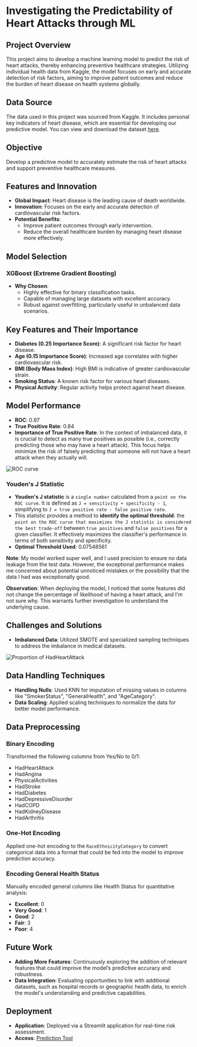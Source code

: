 # Investigating the Predictability of Heart Attacks through ML

## Project Overview
This project aims to develop a machine learning model to predict the risk of heart attacks, thereby enhancing preventive healthcare strategies. Utilizing individual health data from Kaggle, the model focuses on early and accurate detection of risk factors, aiming to improve patient outcomes and reduce the burden of heart disease on health systems globally.

## Data Source
The data used in this project was sourced from Kaggle. It includes personal key indicators of heart disease, which are essential for developing our predictive model. You can view and download the dataset [here](https://www.kaggle.com/datasets/kamilpytlak/personal-key-indicators-of-heart-disease).

## Objective
Develop a predictive model to accurately estimate the risk of heart attacks and support preventive healthcare measures.

## Features and Innovation
* **Global Impact**: Heart disease is the leading cause of death worldwide.
* **Innovation**: Focuses on the early and accurate detection of cardiovascular risk factors.
* **Potential Benefits**:
  * Improve patient outcomes through early intervention.
  * Reduce the overall healthcare burden by managing heart disease more effectively.

## Model Selection
### XGBoost (Extreme Gradient Boosting)
* **Why Chosen**:
  * Highly effective for binary classification tasks.
  * Capable of managing large datasets with excellent accuracy.
  * Robust against overfitting, particularly useful in unbalanced data scenarios.

## Key Features and Their Importance
* **Diabetes (0.25 Importance Score)**: A significant risk factor for heart disease.
* **Age (0.15 Importance Score)**: Increased age correlates with higher cardiovascular risk.
* **BMI (Body Mass Index)**: High BMI is indicative of greater cardiovascular strain.
* **Smoking Status**: A known risk factor for various heart diseases.
* **Physical Activity**: Regular activity helps protect against heart disease.

## Model Performance
* **ROC**: 0.97
* **True Positive Rate**: 0.84
* **Importance of True Positive Rate**: In the context of imbalanced data, it is crucial to detect as many true positives as possible (i.e., correctly predicting those who may have a heart attack). This focus helps minimize the risk of falsely predicting that someone will not have a heart attack when they actually will.
  
![ROC curve](https://github.com/Asal-zou/Predicting-Heart-Attacks-with-ML/assets/134029102/073f39d4-2cde-4ff5-af84-f06a84639fb8)

### Youden's J Statistic
* **Youden's J statistic** is a `single number` calculated from a `point on the ROC curve`. It is defined as `J = sensitivity + specificity - 1`, simplifying to `J = true positive rate - false positive rate`.
* This statistic provides a method to **identify the optimal threshold**: the `point on the ROC curve that maximizes the J statistic is considered the best trade-off` between `true positives` and `false positives` for a given classifier. It effectively maximizes the classifier's performance in terms of both sensitivity and specificity.
* **Optimal Threshold Used**: 0.07548561

**Note**: My model worked super well, and I used precision to ensure no data leakage from the test data. However, the exceptional performance makes me concerned about potential unnoticed mistakes or the possibility that the data I had was exceptionally good.

**Observation**: When deploying the model, I noticed that some features did not change the percentage of likelihood of having a heart attack, and I'm not sure why. This warrants further investigation to understand the underlying cause.

## Challenges and Solutions
* **Imbalanced Data**: Utilized SMOTE and specialized sampling techniques to address the imbalance in medical datasets.
  
![Proportion of HadHeartAttack](https://github.com/Asal-zou/Predicting-Heart-Attacks-with-ML/assets/134029102/f504f600-960c-45eb-b569-4d879b5adf8c)

## Data Handling Techniques
* **Handling Nulls**: Used KNN for imputation of missing values in columns like "SmokerStatus", "GeneralHealth", and "AgeCategory".
* **Data Scaling**: Applied scaling techniques to normalize the data for better model performance.

## Data Preprocessing
### Binary Encoding
Transformed the following columns from Yes/No to 0/1:
* HadHeartAttack
* HadAngina
* PhysicalActivities
* HadStroke
* HadDiabetes
* HadDepressiveDisorder
* HadCOPD
* HadKidneyDisease
* HadArthritis

### One-Hot Encoding
Applied one-hot encoding to the `RaceEthnicityCategory` to convert categorical data into a format that could be fed into the model to improve prediction accuracy.

### Encoding General Health Status
Manually encoded general columns like Health Status for quantitative analysis:
* **Excellent**: 0
* **Very Good**: 1
* **Good**: 2
* **Fair**: 3
* **Poor**: 4

## Future Work
* **Adding More Features**: Continuously exploring the addition of relevant features that could improve the model’s predictive accuracy and robustness.
* **Data Integration**: Evaluating opportunities to link with additional datasets, such as hospital records or geographic health data, to enrich the model's understanding and predictive capabilities.

## Deployment
* **Application**: Deployed via a Streamlit application for real-time risk assessment.
* **Access**: [Prediction Tool](http://localhost:8501/Prediction_Tool)
